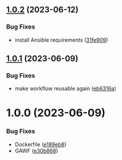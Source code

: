 ## [1.0.2](https://github.com/lungmuss/feuerfest.deploy/compare/v1.0.1...v1.0.2) (2023-06-12)


### Bug Fixes

* install Ansible requirements ([31fe909](https://github.com/lungmuss/feuerfest.deploy/commit/31fe909e89925265182c5cca4415f9545b3c9f37))

## [1.0.1](https://github.com/lungmuss/feuerfest.deploy/compare/v1.0.0...v1.0.1) (2023-06-09)


### Bug Fixes

* make workflow reusable again ([eb6316a](https://github.com/lungmuss/feuerfest.deploy/commit/eb6316aa07fe5e7e15586a922d4866c621cb062f))

# 1.0.0 (2023-06-09)


### Bug Fixes

* Dockerfile ([e189eb8](https://github.com/lungmuss/feuerfest.deploy/commit/e189eb85c65d680eb89e736034ff58542de4f749))
* GAWF ([e30b868](https://github.com/lungmuss/feuerfest.deploy/commit/e30b868f8b40cbd9b973655091e855a54a11da60))
